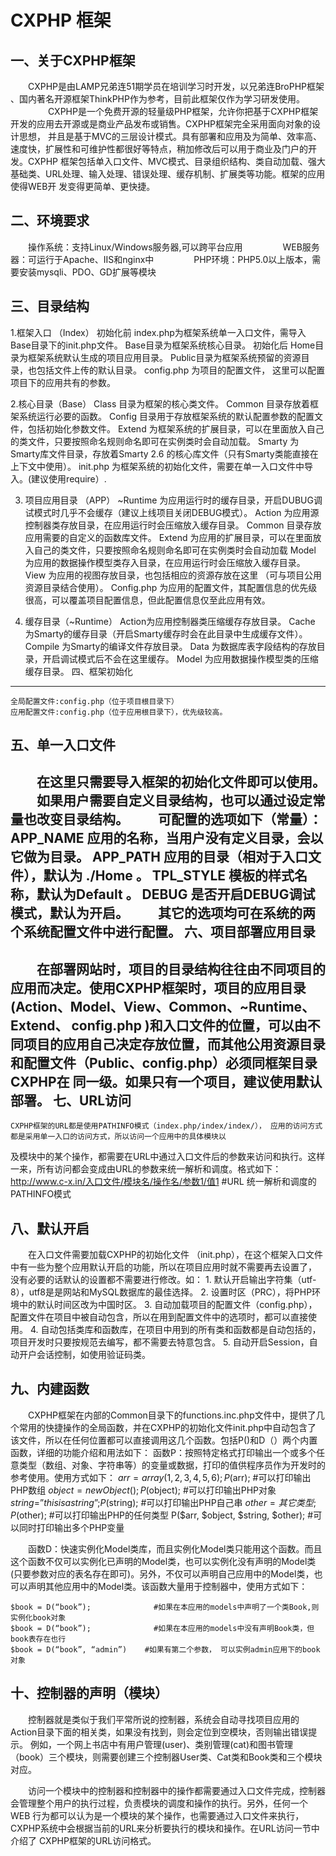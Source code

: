 CXPHP 框架
=============


一、关于CXPHP框架
----------------
　　CXPHP是由LAMP兄弟连51期学员在培训学习时开发，以兄弟连BroPHP框架 、国内著名开源框架ThinkPHP作为参考，目前此框架仅作为学习研发使用。
　　
　　CXPHP是一个免费开源的轻量级PHP框架，允许你把基于CXPHP框架开发的应用去开源或是商业产品发布或销售。CXPHP框架完全采用面向对象的设计思想，
并且是基于MVC的三层设计模式。具有部署和应用及为简单、效率高、速度快，扩展性和可维护性都很好等特点，稍加修改后可以用于商业及门户的开发。CXPHP
框架包括单入口文件、MVC模式、目录组织结构、类自动加载、强大基础类、URL处理、输入处理、错误处理、缓存机制、扩展类等功能。框架的应用使得WEB开
发变得更简单、更快捷。

二、环境要求
----------------
　　操作系统：支持Linux/Windows服务器,可以跨平台应用
　　
　　WEB服务器：可运行于Apache、IIS和nginx中
　　
　　PHP环境：PHP5.0以上版本，需要安装mysqli、PDO、GD扩展等模块

三、目录结构
----------------
1.框架入口 （Index）
    初始化前
        index.php为框架系统单一入口文件，需导入Base目录下的init.php文件。
        Base目录为框架系统核心目录。
    初始化后
        Home目录为框架系统默认生成的项目应用目录。
        Public目录为框架系统预留的资源目录，也包括文件上传的默认目录。
        config.php 为项目的配置文件， 这里可以配置项目下的应用共有的参数。
        
2.核心目录（Base）
    Class 目录为框架的核心类文件。
    Common 目录存放着框架系统运行必要的函数。
    Config 目录用于存放框架系统的默认配置参数的配置文件，包括初始化参数文件。
    Extend 为框架系统的扩展目录，可以在里面放入自己的类文件，只要按照命名规则命名即可在实例类时会自动加载。
    Smarty 为Smarty库文件目录，存放着Smarty 2.6 的核心库文件（只有Smarty类能直接在上下文中使用）。
    init.php 为框架系统的初始化文件，需要在单一入口文件中导入。(建议使用require）.

3. 项目应用目录 （APP）
    ~Runtime 为应用运行时的缓存目录，开启DUBUG调试模式时几乎不会缓存（建议上线项目关闭DEBUG模式）。
    Action 为应用源控制器类存放目录，在应用运行时会压缩放入缓存目录。
    Common 目录存放应用需要的自定义的函数库文件。
    Extend 为应用的扩展目录，可以在里面放入自己的类文件，只要按照命名规则命名即可在实例类时会自动加载
    Model 为应用的数据操作模型类存入目录，在应用运行时会压缩放入缓存目录。
    View 为应用的视图存放目录，也包括相应的资源存放在这里 （可与项目公用资源目录结合使用）。
    Config.php 为应用的配置文件，其配置信息的优先级很高，可以覆盖项目配置信息，但此配置信息仅至此应用有效。

4. 缓存目录（~Runtime）
    Action为应用控制器类压缩缓存存放目录。
    Cache 为Smarty的缓存目录（开启Smarty缓存时会在此目录中生成缓存文件）。
    Compile 为Smarty的编译文件存放目录。
    Data 为数据库表字段结构的存放目录，开启调试模式后不会在这里缓存。
    Model 为应用数据操作模型类的压缩缓存目录。
四、框架初始化
----------------
    全局配置文件:config.php（位于项目根目录下）
    应用配置文件:config.php（位于应用根目录下），优先级较高。

五、单一入口文件
----------------
 
　　在这里只需要导入框架的初始化文件即可以使用。
　　如果用户需要自定义目录结构，也可以通过设定常量也改变目录结构。
　　可配置的选项如下（常量）：
        APP_NAME      应用的名称，当用户没有定义目录，会以它做为目录。
        APP_PATH      应用的目录（相对于入口文件），默认为 ./Home 。
        TPL_STYLE     模板的样式名称，默认为Default 。
        DEBUG         是否开启DEBUG调试模式，默认为开启。
　　其它的选项均可在系统的两个系统配置文件中进行配置。
六、项目部署应用目录
----------------
　　在部署网站时，项目的目录结构往往由不同项目的应用而决定。使用CXPHP框架时，项目的应用目录(Action、Model、View、Common、~Runtime、Extend、
config.php )和入口文件的位置，可以由不同项目的应用自己决定存放位置，而其他公用资源目录和配置文件（Public、config.php）必须同框架目录CXPHP在
同一级。如果只有一个项目，建议使用默认部署。
七、URL访问
----------------
    CXPHP框架的URL都是使用PATHINFO模式（index.php/index/index/）， 应用的访问方式都是采用单一入口的访问方式，所以访问一个应用中的具体模块以
及模块中的某个操作，都需要在URL中通过入口文件后的参数来访问和执行。这样一来，所有访问都会变成由URL的参数来统一解析和调度。格式如下：
    http://www.c-x.in/入口文件/模块名/操作名/参数1/值1 
    #URL 统一解析和调度的PATHINFO模式

八、默认开启
----------------
　　在入口文件需要加载CXPHP的初始化文件 （init.php），在这个框架入口文件中有一些为整个应用默认开启的功能，所以在项目应用时就不需要再去设置了，
没有必要的话默认的设置都不需要进行修改。如：
    1. 默认开启输出字符集（utf-8），utf8是是网站和MySQL数据库的最佳选择。 
    2. 设置时区（PRC），将PHP环境中的默认时间区改为中国时区。
    3. 自动加载项目的配置文件（config.php），配置文件在项目中被自动包含，所以在用到配置文件中的选项时，都可以直接使用。
    4. 自动包括类库和函数库，在项目中用到的所有类和函数都是自动包括的，项目开发时只要按规范去编写，都不需要去特意包含。
    5. 自动开启Session，自动开户会话控制，如使用验证码类。

九、内建函数
----------------
　　CXPHP框架在内部的Common目录下的functions.inc.php文件中，提供了几个常用的快捷操作的全局函数，并在CXPHP的初始化文件init.php中自动包含了
该文件，所以在任何位置都可以直接调用这几个函数。包括P()和D（）两个内置函数，详细的功能介绍和用法如下：
    函数P：按照特定格式打印输出一个或多个任意类型（数组、对象、字符串等）的变量或数据，打印的值供程序员作为开发时的参考使用。使用方式如下：
    $arr=array(1,2,3,4,5,6);
    P($arr);                        #可以打印输出PHP数组
    $object=new Object();
    P($object);                     #可以打印输出PHP对象
    $string=”this is a string”;
    P($string);                      #可以打印输出PHP自己串
    $other=其它类型;
    P($other);                      #可以打印输出PHP的任何类型
    P($arr, $object, $string, $other);    #可以同时打印输出多个PHP变量

　　函数D：快速实例化Model类库，而且实例化Model类只能用这个函数。而且这个函数不仅可以实例化已声明的Model类，也可以实例化没有声明的Model类
    (只要参数对应的表名存在即可)。另外，不仅可以声明自己应用中的Model类，也可以声明其他应用中的Model类。该函数大量用于控制器中，使用方式如下：

    $book = D(“book”);              #如果在本应用的models中声明了一个类Book,则实例化book对象
    $book = D(“book”);              #如果在本应用的models中没有声明Book类，但book表存在也行
    $book = D(“book”, “admin”)    #如果有第二个参数， 可以实例admin应用下的book对象

十、控制器的声明（模块）
----------------
　　控制器就是类似于我们平常所说的控制器，系统会自动寻找项目应用的Action目录下面的相关类，如果没有找到，则会定位到空模块，否则输出错误提示。
例如，一个网上书店中有用户管理(user)、类别管理(cat)和图书管理（book）三个模块，则需要创建三个控制器User类、Cat类和Book类和三个模块对应。
 
　　访问一个模块中的控制器和控制器中的操作都需要通过入口文件完成，控制器会管理整个用户的执行过程，负责模块的调度和操作的执行。另外，任何一个WEB
行为都可以认为是一个模块的某个操作，也需要通过入口文件来执行，CXPHP系统中会根据当前的URL来分析要执行的模块和操作。在URL访问一节中介绍了
CXPHP框架的URL访问格式。
